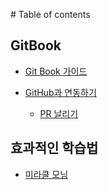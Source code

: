 ‌# Table of contents

## GitBook

* [Git Book 가이드](README.md)

* [GitHub과 연동하기](/integration/integration-with-github.md)
  * [PR 날리기](/integration/pull-request.md)

## 효과적인 학습법

* [미라클 모닝](miracle-morning.md)